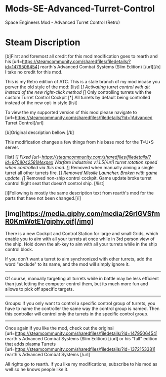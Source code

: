 # Mods-SE-Advanced-Turret-Control
Space Engineers Mod - Advanced Turret Control (Retro)


# Steam Discription
[b]First and foremost all credit for this mod modification goes to rearth and his [url=https://steamcommunity.com/sharedfiles/filedetails/?id=1479506454] rearth's Advanced Combat Systems (Slim Edition) [/url][/b] I take no credit for this mod.

This is my Retro edition of ATC. This is a stale branch of my mod incase you perver the old style of the mod:
[list]
 [*] Activating turret control with alt instead of the new right-click method
 [*] Only controlling turrets with the custom Turret Control Cockpit
 [*] All turrets by default being controlled instead of the new opt-in style
[list]

To view the my supported version of this mod please navigate to [url=https://steamcommunity.com/sharedfiles/filedetails/?id=]Advanced Turret Control[/url]

[b]Original description bellow:[/b]

This modification changes a few things from his base mod for the T•U•S server.

[list]
 [*] Fixed [url=https://steamcommunity.com/sharedfiles/filedetails/?id=970804258]Mexpex Warfare Industries v1.1.5[/url] turret rotation speed when controlled via this mod.
 [*] Removed when manually aiming a single turret all other turrets fire.
 [*] Removed Missile Launcher. Broken with game update.
 [*] Removed non-ship control cockpit. Game update broke turret control flight seat that doesn't control ship.
[/list]

[i]Following is mostly the same description text from rearth's mod for the parts that have not been changed.[/i]

[img]https://media.giphy.com/media/26rlGVSfmR0KmWotE1/giphy.gif[/img]
-----------------------------------------------------------------------------------------------------------

There is a new Cockpit and Control Station for large and small Grids, which enable you to aim with all your turrets at once while in 3rd person view of the ship. Hold down the alt-key to aim with all your turrets while in the ship control block.

If you don't want a turret to aim synchronized with other turrets, add the word "exclude" to its name, and the mod will simply ignore it.

-----------------------------------------------------------------------------------------------------------

Of course, manually targeting all turrets while in battle may be less efficient than just letting the computer control them, but its much more fun and allows to pick off specific targets.

-----------------------------------------------------------------------------------------------------------

Groups:
If you only want to control a specific control group of turrets, you have to name the controller the same way the control group is named. Then this controller will control only the turrets in the specific control group.

-----------------------------------------------------------------------------------------------------------

Once again if you like the mod, check out the original [url=https://steamcommunity.com/sharedfiles/filedetails/?id=1479506454] rearth's Advanced Combat Systems (Slim Edition) [/url] or his "full" edition that adds plasma Turrets  [url=https://steamcommunity.com/sharedfiles/filedetails/?id=1372153381] rearth's Advanced Combat Systems [/url]

All rights go to rearth. If you like my modifications, subscribe to his mod as well so he knows people like it.

